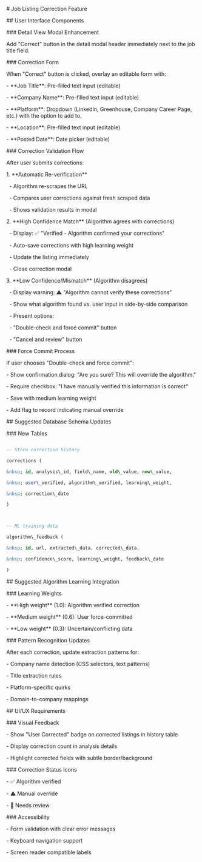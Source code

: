\# Job Listing Correction Feature



\## User Interface Components



\### Detail View Modal Enhancement

Add "Correct" button in the detail modal header immediately next to the job title field.



\### Correction Form

When "Correct" button is clicked, overlay an editable form with:

\- \*\*Job Title\*\*: Pre-filled text input (editable)

\- \*\*Company Name\*\*: Pre-filled text input (editable) 

\- \*\*Platform\*\*: Dropdown (LinkedIn, Greenhouse, Company Career Page, etc.) with the option to add to.

\- \*\*Location\*\*: Pre-filled text input (editable)

\- \*\*Posted Date\*\*: Date picker (editable)



\### Correction Validation Flow

After user submits corrections:

1\. \*\*Automatic Re-verification\*\*

&nbsp;  - Algorithm re-scrapes the URL

&nbsp;  - Compares user corrections against fresh scraped data

&nbsp;  - Shows validation results in modal



2\. \*\*High Confidence Match\*\* (Algorithm agrees with corrections)

&nbsp;  - Display: ✅ "Verified - Algorithm confirmed your corrections"

&nbsp;  - Auto-save corrections with high learning weight

&nbsp;  - Update the listing immediately

&nbsp;  - Close correction modal



3\. \*\*Low Confidence/Mismatch\*\* (Algorithm disagrees)

&nbsp;  - Display warning: ⚠️ "Algorithm cannot verify these corrections"

&nbsp;  - Show what algorithm found vs. user input in side-by-side comparison

&nbsp;  - Present options:

&nbsp;    - "Double-check and force commit" button

&nbsp;    - "Cancel and review" button



\### Force Commit Process

If user chooses "Double-check and force commit":

\- Show confirmation dialog: "Are you sure? This will override the algorithm."

\- Require checkbox: "I have manually verified this information is correct"

\- Save with medium learning weight

\- Add flag to record indicating manual override



\## Suggested Database Schema Updates



\### New Tables

```sql

-- Store correction history

corrections (

&nbsp; id, analysis\_id, field\_name, old\_value, new\_value, 

&nbsp; user\_verified, algorithm\_verified, learning\_weight,

&nbsp; correction\_date

)



-- ML training data

algorithm\_feedback (

&nbsp; id, url, extracted\_data, corrected\_data, 

&nbsp; confidence\_score, learning\_weight, feedback\_date

)

```



\## Suggested Algorithm Learning Integration



\### Learning Weights

\- \*\*High weight\*\* (1.0): Algorithm verified correction

\- \*\*Medium weight\*\* (0.6): User force-committed

\- \*\*Low weight\*\* (0.3): Uncertain/conflicting data



\### Pattern Recognition Updates

After each correction, update extraction patterns for:

\- Company name detection (CSS selectors, text patterns)

\- Title extraction rules

\- Platform-specific quirks

\- Domain-to-company mappings



\## UI/UX Requirements



\### Visual Feedback

\- Show "User Corrected" badge on corrected listings in history table

\- Display correction count in analysis details

\- Highlight corrected fields with subtle border/background



\### Correction Status Icons

\- ✅ Algorithm verified

\- ⚠️ Manual override

\- 🔄 Needs review



\### Accessibility

\- Form validation with clear error messages

\- Keyboard navigation support

\- Screen reader compatible labels

